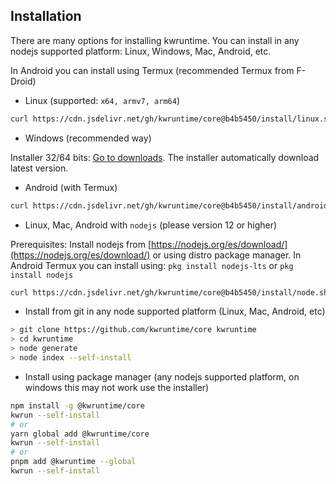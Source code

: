## Installation

There are many options for installing kwruntime. You can install in any nodejs supported platform: Linux, Windows, Mac, Android, etc.

In Android you can install using Termux  (recommended Termux from F-Droid)


* Linux (supported: ```x64, armv7, arm64```)

```bash
curl https://cdn.jsdelivr.net/gh/kwruntime/core@b4b5450/install/linux.sh | bash
``` 

* Windows (recommended way)

Installer 32/64 bits: [Go to downloads](https://github.com/kwruntime/win32-installer/releases). The installer automatically download latest version.


* Android (with Termux)

```bash 
curl https://cdn.jsdelivr.net/gh/kwruntime/core@b4b5450/install/android.sh | bash
```

* Linux, Mac, Android with ```nodejs``` (please version 12 or higher)

Prerequisites:  Install nodejs from [https://nodejs.org/es/download/](https://nodejs.org/es/download/) or using distro package manager.
In Android Termux you can install using: ```pkg install nodejs-lts``` or ```pkg install nodejs```

```bash
curl https://cdn.jsdelivr.net/gh/kwruntime/core@b4b5450/install/node.sh | bash
``` 


* Install from git in any node supported platform (Linux, Mac, Android, etc)

```bash 
> git clone https://github.com/kwruntime/core kwruntime
> cd kwruntime
> node generate
> node index --self-install
```

* Install using package manager (any nodejs supported platform, on windows this may not work use the installer)

```bash
npm install -g @kwruntime/core
kwrun --self-install
# or 
yarn global add @kwruntime/core
kwrun --self-install
# or
pnpm add @kwruntime --global
kwrun --self-install
```
